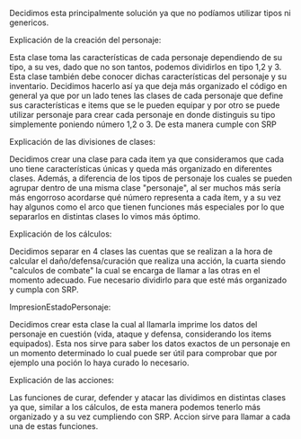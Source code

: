 Decidimos esta principalmente solución ya que no podíamos utilizar tipos ni genericos.

Explicación de la creación del personaje:

Esta clase toma las características de cada personaje dependiendo de su tipo, a su ves, dado que no son tantos, podemos dividirlos en tipo 1,2 y 3. 
Esta clase también debe conocer dichas características del personaje y su inventario. 
Decidimos hacerlo así ya que deja más organizado el código en general ya que por un lado tenes las clases de cada personaje que define sus características 
e items que se le pueden equipar y por otro se puede utilizar personaje para crear cada personaje en donde distinguis su tipo simplemente poniendo número 1,2 o 3. 
De esta manera cumple con SRP

Explicación de las divisiones de clases:

Decidimos crear una clase para cada item ya que consideramos que cada uno tiene características únicas y queda más organizado en diferentes clases. 
Además, a diferencia de los tipos de personaje los cuales se pueden agrupar dentro de una misma clase "personaje", 
al ser muchos más sería más engorroso acordarse qué número representa a cada ítem, y a su vez hay algunos como el arco que tienen funciones más especiales por lo que separarlos en distintas clases lo vimos más óptimo. 

Explicación de los cálculos:

Decidimos separar en 4 clases las cuentas que se realizan a la hora de calcular el daño/defensa/curación que realiza una acción, 
la cuarta siendo "calculos de combate" la cual se encarga de llamar a las otras en el momento adecuado. 
Fue necesario dividirlo para que esté más organizado y cumpla con SRP.

ImpresionEstadoPersonaje:

Decidimos crear esta clase la cual al llamarla imprime los datos del personaje en cuestión (vida, ataque y defensa, considerando los items equipados). 
Esta nos sirve para saber los datos exactos de un personaje en un momento determinado lo cual puede ser útil para comprobar que por ejemplo una poción lo haya curado lo necesario. 

Explicación de las acciones:

Las funciones de curar, defender y atacar las dividimos en distintas clases ya que, similar a los cálculos, 
de esta manera podemos tenerlo más organizado y a su vez cumpliendo con SRP. 
Accion sirve para llamar a cada una de estas funciones.
